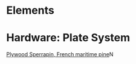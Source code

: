 # Elements

# Hardware: Plate System

 [Plywood Sperrapin, French maritime pine](https://www.zehnder-handel.ch/customer/files/73/A---Sperrholz-2025-05-01.pdf)N
